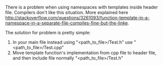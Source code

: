 There is a problem when using namespaces with templates inside header file. Compilers don't like this situation. More explained here http://stackoverflow.com/questions/3261093/function-template-in-a-namespace-in-a-separate-file-compiles-fine-but-the-linke.

The solution for problem is pretty simple:
1. In your main file instead using "<path_to_file>/Test.h" use "<path_to_file>/Test.cpp"
2. Move template function's implementation from cpp file to header file, and then include file normally "<path_to_file>/Test.h"
